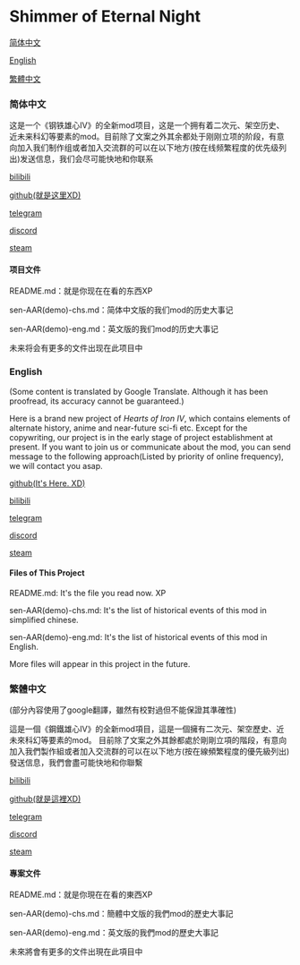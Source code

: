 # Shimmer of Eternal Night

[简体中文](#简体中文)

[English](#English)

[繁體中文](#繁體中文)

### 简体中文

这是一个《钢铁雄心Ⅳ》的全新mod项目，这是一个拥有着二次元、架空历史、近未来科幻等要素的mod。目前除了文案之外其余都处于刚刚立项的阶段，有意向加入我们制作组或者加入交流群的可以在以下地方(按在线频繁程度的优先级列出)发送信息，我们会尽可能快地和你联系

[bilibili](https://space.bilibili.com/408074571)

[github(就是这里XD)](https://github.com/L-CH-RadioStudio/Shimmer-of-Etenral-Night/issues)

[telegram](https://t.me/Universe_of_Reds)

[discord](https://discord.com/users/1180194967226957894)

[steam](https://steamcommunity.com/profiles/76561199017382973/)

#### 项目文件

README.md：就是你现在在看的东西XP

sen-AAR(demo)-chs.md：简体中文版的我们mod的历史大事记

sen-AAR(demo)-eng.md：英文版的我们mod的历史大事记

未来将会有更多的文件出现在此项目中

### English

(Some content is translated by Google Translate. Although it has been proofread, its accuracy cannot be guaranteed.)

Here is a brand new project of *Hearts of Iron Ⅳ*, which contains elements of alternate history, anime and near-future sci-fi etc. Except for the copywriting, our project is in the early stage of project establishment at present. If you want to join us or communicate about the mod, you can send message to the following approach(Listed by priority of online frequency), we will contact you asap.

[github(It's Here. XD)](https://github.com/L-CH-RadioStudio/Shimmer-of-Etenral-Night/issues)

[bilibili](https://space.bilibili.com/408074571)

[telegram](https://t.me/Universe_of_Reds)

[discord](https://discord.com/users/1180194967226957894)

[steam](https://steamcommunity.com/profiles/76561199017382973/)

#### Files of This Project

README.md: It's the file you read now. XP

sen-AAR(demo)-chs.md: It's the list of historical events of this mod in simplified chinese. 

sen-AAR(demo)-eng.md: It's the list of historical events of this mod in English.

More files will appear in this project in the future.

### 繁體中文

(部分內容使用了google翻譯，雖然有校對過但不能保證其準確性)

這是一個《鋼鐵雄心Ⅳ》的全新mod項目，這是一個擁有二次元、架空歷史、近未來科幻等要素的mod。 目前除了文案之外其餘都處於剛剛立項的階段，有意向加入我們製作組或者加入交流群的可以在以下地方(按在線頻繁程度的優先級列出)發送信息，我們會盡可能快地和你聯繫

[bilibili](https://space.bilibili.com/408074571)

[github(就是這裡XD)](https://github.com/L-CH-RadioStudio/Shimmer-of-Etenral-Night/issues)

[telegram](https://t.me/Universe_of_Reds)

[discord](https://discord.com/users/1180194967226957894)

[steam](https://steamcommunity.com/profiles/76561199017382973/)

#### 專案文件

README.md：就是你現在在看的東西XP

sen-AAR(demo)-chs.md：簡體中文版的我們mod的歷史大事記

sen-AAR(demo)-eng.md：英文版的我們mod的歷史大事記

未來將會有更多的文件出現在此項目中
